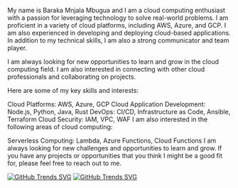 My name is Baraka Mnjala Mbugua and I am a cloud computing enthusiast with a passion for leveraging technology to solve real-world problems. I am proficient in a variety of cloud platforms, including AWS, Azure, and GCP. I am also experienced in developing and deploying cloud-based applications. In addition to my technical skills, I am also a strong communicator and team player.

I am always looking for new opportunities to learn and grow in the cloud computing field. I am also interested in connecting with other cloud professionals and collaborating on projects.

Here are some of my key skills and interests:

Cloud Platforms: AWS, Azure, GCP
Cloud Application Development: Node.js, Python, Java, Rust
DevOps: CI/CD, Infrastructure as Code, Ansible, Terraform
Cloud Security: IAM, VPC, WAF
I am also interested in the following areas of cloud computing:

Serverless Computing: Lambda, Azure Functions, Cloud Functions
I am always looking for new challenges and opportunities to learn and grow. 
If you have any projects or opportunities that you think I might be a good fit for, please feel free to reach out to me.


[![GitHub Trends SVG](https://api.githubtrends.io/user/svg/eiidoubleyuwes/repos?time_range=one_year&theme=classic)](https://githubtrends.io)  [![GitHub Trends SVG](https://api.githubtrends.io/user/svg/eiidoubleyuwes/langs?time_range=one_year&compact=True&theme=classic)](https://githubtrends.io)



